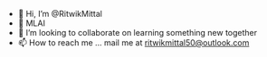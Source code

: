 - 👋 Hi, I’m @RitwikMittal
- 👀 MLAI
- 💞️ I’m looking to collaborate on learning something new together
- 📫 How to reach me ...
mail me at ritwikmittal50@outlook.com


<!---
RitwikMittal/RitwikMittal is a ✨ special ✨ repository because its `README.md` (this file) appears on your GitHub profile.
You can click the Preview link to take a look at your changes.
--->
